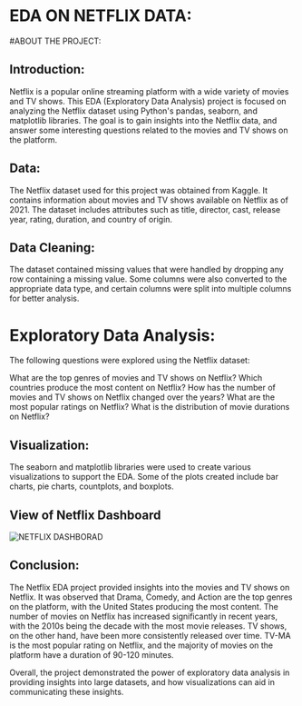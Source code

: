 # EDA ON NETFLIX DATA:

#ABOUT THE PROJECT:

## Introduction:

Netflix is a popular online streaming platform with a wide variety of movies and TV shows. 
This EDA (Exploratory Data Analysis) project is focused on analyzing the Netflix dataset using Python's pandas,
seaborn, and matplotlib libraries. The goal is to gain insights into the Netflix data, and answer some interesting questions related 
to the movies and TV shows on the platform.

## Data:

The Netflix dataset used for this project was obtained from Kaggle. 
It contains information about movies and TV shows available on Netflix as of 2021. 
The dataset includes attributes such as title, director, cast, release year, rating, duration, and country of origin.

## Data Cleaning:

The dataset contained missing values that were handled by dropping any row containing a missing value. 
Some columns were also converted to the appropriate data type, and certain columns were split into multiple columns for better analysis.

# Exploratory Data Analysis:

The following questions were explored using the Netflix dataset:

What are the top genres of movies and TV shows on Netflix?
Which countries produce the most content on Netflix?
How has the number of movies and TV shows on Netflix changed over the years?
What are the most popular ratings on Netflix?
What is the distribution of movie durations on Netflix?

## Visualization:

The seaborn and matplotlib libraries were used to create various visualizations to support the EDA. 
Some of the plots created include bar charts, pie charts, countplots, and boxplots.


## View of Netflix Dashboard
![NETFLIX DASHBORAD](https://user-images.githubusercontent.com/115634164/229337906-51cf39c7-d4d0-48a6-99da-6a59744c96b8.png)

## Conclusion:
The Netflix EDA project provided insights into the movies and TV shows on Netflix. 
It was observed that Drama, Comedy, and Action are the top genres on the platform, with the United States producing the most content.
The number of movies on Netflix has increased significantly in recent years, with the 2010s being the decade with the most movie releases.
TV shows, on the other hand, have been more consistently released over time. 
TV-MA is the most popular rating on Netflix, and the majority of movies on the platform have a duration of 90-120 minutes.

Overall, the project demonstrated the power of exploratory data analysis in providing insights into large datasets,
and how visualizations can aid in communicating these insights.